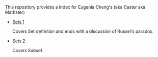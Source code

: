 This repository provides a index for Eugenia Cheng's (aka Caster aka Mathster)

* [Sets 1](https://www.youtube.com/watch?v=TiPPMOTz580&list=PL7A7569AAAEAFC26D&index=1)

    Covers Set definition and ends with a discussion of Russel's paradox.

* [Sets 2](https://www.youtube.com/watch?v=KJ77jt3YQ94&list=PL7A7569AAAEAFC26D&index=2)

    Covers Subset.
